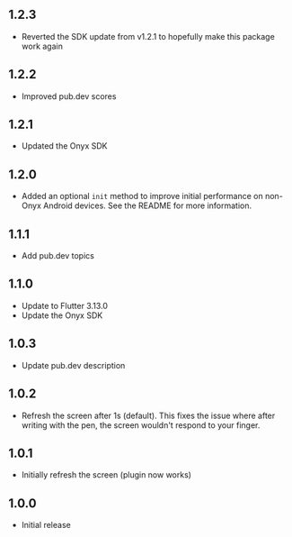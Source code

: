 ## 1.2.3

- Reverted the SDK update from v1.2.1 to hopefully make this package work again

## 1.2.2

- Improved pub.dev scores

## 1.2.1

- Updated the Onyx SDK

## 1.2.0

- Added an optional `init` method to improve initial performance on non-Onyx Android devices. See the README for more information.

## 1.1.1

- Add pub.dev topics

## 1.1.0

- Update to Flutter 3.13.0
- Update the Onyx SDK

## 1.0.3

* Update pub.dev description

## 1.0.2

* Refresh the screen after 1s (default). This fixes the issue where after writing with
  the pen, the screen wouldn't respond to your finger.

## 1.0.1

* Initially refresh the screen (plugin now works)

## 1.0.0

* Initial release

